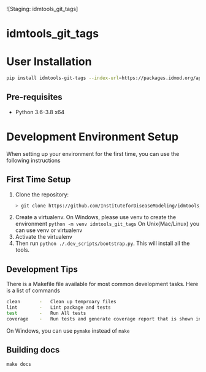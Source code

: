 ![Staging: idmtools_git_tags]

# idmtools_git_tags

<!-- START doctoc generated TOC please keep comment here to allow auto update -->
<!-- DON'T EDIT THIS SECTION, INSTEAD RE-RUN doctoc TO UPDATE -->
<!-- END doctoc generated TOC please keep comment here to allow auto update -->


# User Installation

```bash
pip install idmtools-git-tags --index-url=https://packages.idmod.org/api/pypi/pypi-production/simple
```

## Pre-requisites
- Python 3.6-3.8 x64


# Development Environment Setup

When setting up your environment for the first time, you can use the following instructions

## First Time Setup
1) Clone the repository:
   ```bash
   > git clone https://github.com/InstituteforDiseaseModeling/idmtools_git_tags.git
   ```
2) Create a virtualenv. On Windows, please use venv to create the environment
   `python -m venv idmtools_git_tags`
   On Unix(Mac/Linux) you can use venv or virtualenv
3) Activate the virtualenv
4) Then run `python ./.dev_scripts/bootstrap.py`. This will install all the tools. 

## Development Tips

There is a Makefile file available for most common development tasks. Here is a list of commands
```bash
clean       -   Clean up temproary files
lint        -   Lint package and tests
test        -   Run All tests
coverage    -   Run tests and generate coverage report that is shown in browser
```
On Windows, you can use `pymake` instead of `make`


## Building docs

```make docs```